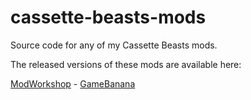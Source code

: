 # cassette-beasts-mods
Source code for any of my Cassette Beasts mods.

The released versions of these mods are available here:

[ModWorkshop](https://modworkshop.net/user/142462) - [GameBanana](https://gamebanana.com/members/submissions/sublog/1754860)